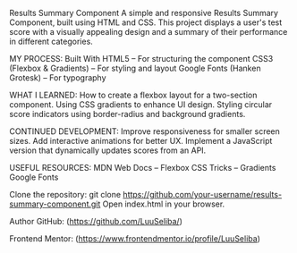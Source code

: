 Results Summary Component
A simple and responsive Results Summary Component, built using HTML and CSS. This project displays a user's test score with a 
visually appealing design and a summary of their performance in different categories.

MY PROCESS:
Built With
HTML5 – For structuring the component
CSS3 (Flexbox & Gradients) – For styling and layout
Google Fonts (Hanken Grotesk) – For typography

WHAT I LEARNED:
How to create a flexbox layout for a two-section component.
Using CSS gradients to enhance UI design.
Styling circular score indicators using border-radius and background gradients.

CONTINUED DEVELOPMENT:
Improve responsiveness for smaller screen sizes.
Add interactive animations for better UX.
Implement a JavaScript version that dynamically updates scores from an API.

USEFUL RESOURCES:
MDN Web Docs – Flexbox
CSS Tricks – Gradients
Google Fonts

Clone the repository: git clone https://github.com/your-username/results-summary-component.git
Open index.html in your browser.

Author
GitHub: (https://github.com/LuuSeliba/)

Frontend Mentor: (https://www.frontendmentor.io/profile/LuuSeliba)
